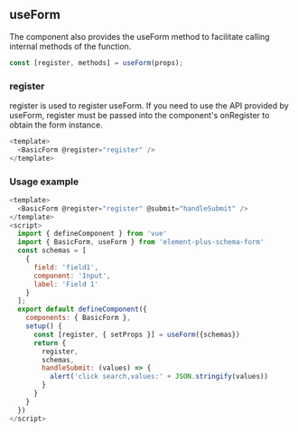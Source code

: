 ## useForm

The component also provides the useForm method to facilitate calling internal methods of the function.

```javascript
const [register, methods] = useForm(props);
```

### register

register is used to register useForm. If you need to use the API provided by useForm, register must be passed into the component&apos;s onRegister to obtain the form instance.

```javascript
<template>
  <BasicForm @register="register" />
</template>
```

### Usage example

```javascript
<template>
  <BasicForm @register="register" @submit="handleSubmit" />
</template>
<script>
  import { defineComponent } from 'vue'
  import { BasicForm, useForm } from 'element-plus-schema-form'
  const schemas = [
    {
      field: 'field1',
      component: 'Input',
      label: 'Field 1'
    }
  ];
  export default defineComponent({
    components: { BasicForm },
    setup() {
      const [register, { setProps }] = useForm({schemas})
      return {
        register,
        schemas,
        handleSubmit: (values) => {
          alert('click search,values:' + JSON.stringify(values))
        }
      }
    }
  })
</script>
```
